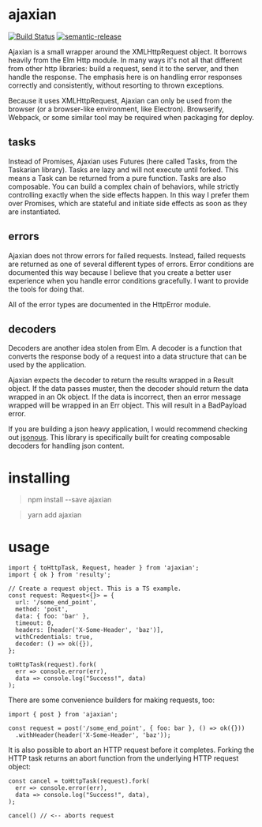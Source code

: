 # ajaxian

[![Build Status](https://travis-ci.org/kofno/ajaxian.svg?branch=master)](https://travis-ci.org/kofno/ajaxian)
[![semantic-release](https://img.shields.io/badge/%20%20%F0%9F%93%A6%F0%9F%9A%80-semantic--release-e10079.svg?style=flat-square)](https://github.com/semantic-release/semantic-release)

Ajaxian is a small wrapper around the XMLHttpRequest object. It borrows heavily
from the Elm Http module. In many ways it's not all that different from other
http libraries: build a request, send it to the server, and then handle the
response. The emphasis here is on handling error responses correctly and
consistently, without resorting to thrown exceptions.

Because it uses XMLHttpRequest, Ajaxian can only be used from the browser (or
a browser-like environment, like Electron). Browserify, Webpack, or some similar
tool may be required when packaging for deploy.

## tasks

Instead of Promises, Ajaxian uses Futures (here called Tasks, from the
Taskarian library). Tasks are lazy and will not execute until forked. This
means a Task can be returned from a pure function. Tasks are also composable.
You can build a complex chain of behaviors, while strictly controlling exactly
when the side effects happen. In this way I prefer them over Promises, which
are stateful and initiate side effects as soon as they are instantiated.

## errors

Ajaxian does not throw errors for failed requests. Instead, failed requests
are returned as one of several different types of errors. Error conditions
are documented this way because I believe that you create a better user
experience when you handle error conditions gracefully. I want to provide
the tools for doing that.

All of the error types are documented in the HttpError module.

## decoders

Decoders are another idea stolen from Elm. A decoder is a function that converts
the response body of a request into a data structure that can be used by the
application.

Ajaxian expects the decoder to return the results wrapped in a Result object.
If the data passes muster, then the decoder should return the data wrapped in
an Ok object. If the data is incorrect, then an error message wrapped will be
wrapped in an Err object. This will result in a BadPayload error.

If you are building a json heavy application, I would recommend checking out
[jsonous](https://github.com/kofno/jsonous). This library is specifically
built for creating composable decoders for handling json content.

# installing

> npm install --save ajaxian

> yarn add ajaxian

# usage

    import { toHttpTask, Request, header } from 'ajaxian';
    import { ok } from 'resulty';

    // Create a request object. This is a TS example.
    const request: Request<{}> = {
      url: '/some_end_point',
      method: 'post',
      data: { foo: 'bar' },
      timeout: 0,
      headers: [header('X-Some-Header', 'baz')],
      withCredentials: true,
      decoder: () => ok({}),
    };

    toHttpTask(request).fork(
      err => console.error(err),
      data => console.log("Success!", data)
    );

There are some convenience builders for making requests, too:

    import { post } from 'ajaxian';

    const request = post('/some_end_point', { foo: bar }, () => ok({}))
      .withHeader(header('X-Some-Header', 'baz'));

It is also possible to abort an HTTP request before it completes. Forking the
HTTP task returns an abort function from the underlying HTTP request object:

    const cancel = toHttpTask(request).fork(
      err => console.error(err),
      data => console.log("Success!", data),
    );

    cancel() // <-- aborts request
